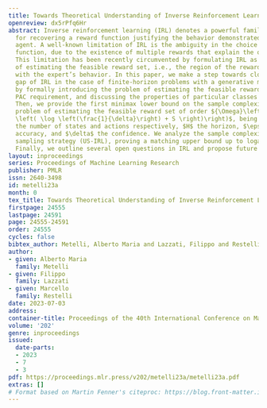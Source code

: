 ```yaml
---
title: Towards Theoretical Understanding of Inverse Reinforcement Learning
openreview: dx5rPfq6Hr
abstract: Inverse reinforcement learning (IRL) denotes a powerful family of algorithms
  for recovering a reward function justifying the behavior demonstrated by an expert
  agent. A well-known limitation of IRL is the ambiguity in the choice of the reward
  function, due to the existence of multiple rewards that explain the observed behavior.
  This limitation has been recently circumvented by formulating IRL as the problem
  of estimating the feasible reward set, i.e., the region of the rewards compatible
  with the expert’s behavior. In this paper, we make a step towards closing the theory
  gap of IRL in the case of finite-horizon problems with a generative model. We start
  by formally introducing the problem of estimating the feasible reward set, the corresponding
  PAC requirement, and discussing the properties of particular classes of rewards.
  Then, we provide the first minimax lower bound on the sample complexity for the
  problem of estimating the feasible reward set of order ${\Omega}\left( \frac{H^3SA}{\epsilon^2}
  \left( \log \left(\frac{1}{\delta}\right) + S \right)\right)$, being $S$ and $A$
  the number of states and actions respectively, $H$ the horizon, $\epsilon$ the desired
  accuracy, and $\delta$ the confidence. We analyze the sample complexity of a uniform
  sampling strategy (US-IRL), proving a matching upper bound up to logarithmic factors.
  Finally, we outline several open questions in IRL and propose future research directions.
layout: inproceedings
series: Proceedings of Machine Learning Research
publisher: PMLR
issn: 2640-3498
id: metelli23a
month: 0
tex_title: Towards Theoretical Understanding of Inverse Reinforcement Learning
firstpage: 24555
lastpage: 24591
page: 24555-24591
order: 24555
cycles: false
bibtex_author: Metelli, Alberto Maria and Lazzati, Filippo and Restelli, Marcello
author:
- given: Alberto Maria
  family: Metelli
- given: Filippo
  family: Lazzati
- given: Marcello
  family: Restelli
date: 2023-07-03
address: 
container-title: Proceedings of the 40th International Conference on Machine Learning
volume: '202'
genre: inproceedings
issued:
  date-parts:
  - 2023
  - 7
  - 3
pdf: https://proceedings.mlr.press/v202/metelli23a/metelli23a.pdf
extras: []
# Format based on Martin Fenner's citeproc: https://blog.front-matter.io/posts/citeproc-yaml-for-bibliographies/
---
```

